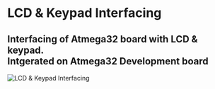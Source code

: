 # LCD & Keypad Interfacing
## Interfacing of Atmega32 board with LCD & keypad.<br> Intgerated on Atmega32 Development board
![LCD & Keypad Interfacing](https://github.com/ArsanyMounir/EmbeddedSystem/blob/master/Unit_7_MCU_Essential_Peripherals/Lesson_2/Hardware.gif)
